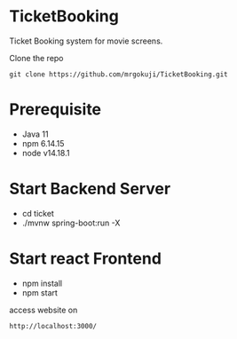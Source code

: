 # TicketBooking
Ticket Booking system for movie screens.

Clone the repo
```
git clone https://github.com/mrgokuji/TicketBooking.git
```
# Prerequisite
- Java 11
- npm 6.14.15
- node v14.18.1


# Start Backend Server
- cd ticket
- ./mvnw spring-boot:run -X

# Start react Frontend
- npm install
- npm start

access website on 
```
http://localhost:3000/
```
